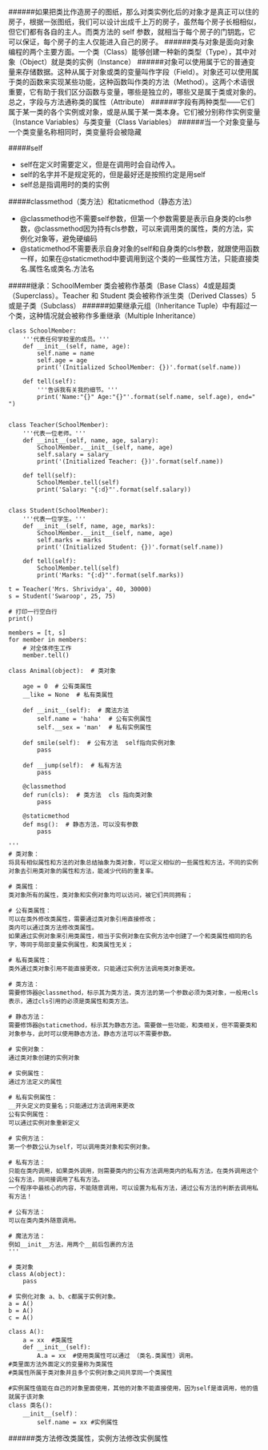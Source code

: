 ######如果把类比作造房子的图纸，那么对类实例化后的对象才是真正可以住的房子，根据一张图纸，我们可以设计出成千上万的房子，虽然每个房子长相相似，但它们都有各自的主人。而类方法的 self 参数，就相当于每个房子的门钥匙，它可以保证，每个房子的主人仅能进入自己的房子。
######类与对象是面向对象编程的两个主要方面。一个类（Class）能够创建一种新的类型（Type），其中对象（Object）就是类的实例（Instance）
######对象可以使用属于它的普通变量来存储数据。这种从属于对象或类的变量叫作字段（Field）。对象还可以使用属于类的函数来实现某些功能，这种函数叫作类的方法（Method）。这两个术语很重要，它有助于我们区分函数与变量，哪些是独立的，哪些又是属于类或对象的。总之，字段与方法通称类的属性（Attribute）
######字段有两种类型——它们属于某一类的各个实例或对象，或是从属于某一类本身。它们被分别称作实例变量（Instance Variables）与类变量（Class Variables）
######当一个对象变量与一个类变量名称相同时，类变量将会被隐藏

#####self
- self在定义时需要定义，但是在调用时会自动传入。
- self的名字并不是规定死的，但是最好还是按照约定是用self
- self总是指调用时的类的实例

#####classmethod（类方法）和taticmethod（静态方法）
- @classmethod也不需要self参数，但第一个参数需要是表示自身类的cls参数，@classmethod因为持有cls参数，可以来调用类的属性，类的方法，实例化对象等，避免硬编码
- @staticmethod不需要表示自身对象的self和自身类的cls参数，就跟使用函数一样，如果在@staticmethod中要调用到这个类的一些属性方法，只能直接类名.属性名或类名.方法名

#####继承：SchoolMember 类会被称作基类（Base Class）4或是超类（Superclass）。Teacher 和 Student 类会被称作派生类（Derived Classes）5或是子类（Subclass）
######如果继承元组（Inheritance Tuple）中有超过一个类，这种情况就会被称作多重继承（Multiple Inheritance）
```
class SchoolMember:
    '''代表任何学校里的成员。'''
    def __init__(self, name, age):
        self.name = name
        self.age = age
        print('(Initialized SchoolMember: {})'.format(self.name))

    def tell(self):
        '''告诉我有关我的细节。'''
        print('Name:"{}" Age:"{}"'.format(self.name, self.age), end=" ")


class Teacher(SchoolMember):
    '''代表一位老师。'''
    def __init__(self, name, age, salary):
        SchoolMember.__init__(self, name, age)
        self.salary = salary
        print('(Initialized Teacher: {})'.format(self.name))

    def tell(self):
        SchoolMember.tell(self)
        print('Salary: "{:d}"'.format(self.salary))


class Student(SchoolMember):
    '''代表一位学生。'''
    def __init__(self, name, age, marks):
        SchoolMember.__init__(self, name, age)
        self.marks = marks
        print('(Initialized Student: {})'.format(self.name))

    def tell(self):
        SchoolMember.tell(self)
        print('Marks: "{:d}"'.format(self.marks))

t = Teacher('Mrs. Shrividya', 40, 30000)
s = Student('Swaroop', 25, 75)

# 打印一行空白行
print()

members = [t, s]
for member in members:
    # 对全体师生工作
    member.tell()
```

```
class Animal(object):  # 类对象
 
    age = 0  # 公有类属性
    __like = None  # 私有类属性
 
    def __init__(self):  # 魔法方法
        self.name = 'haha'  # 公有实例属性
        self.__sex = 'man'  # 私有实例属性
 
    def smile(self):  # 公有方法  self指向实例对象
        pass
 
    def __jump(self):  # 私有方法
        pass
 
    @classmethod
    def run(cls):  # 类方法  cls 指向类对象
        pass
 
    @staticmethod
    def msg():  # 静态方法，可以没有参数
        pass
 
'''
# 类对象：
将具有相似属性和方法的对象总结抽象为类对象，可以定义相似的一些属性和方法，不同的实例对象去引用类对象的属性和方法，能减少代码的重复率。
 
# 类属性：
类对象所有的属性，类对象和实例对象均可以访问，被它们共同拥有；
 
# 公有类属性：
可以在类外修改类属性，需要通过类对象引用直接修改；
类内可以通过类方法修改类属性。
如果通过实例对象来引用类属性，相当于实例对象在实例方法中创建了一个和类属性相同的名字，等同于局部变量实例属性，和类属性无关；
 
# 私有类属性：
类外通过类对象引用不能直接更改，只能通过实例方法调用类对象更改。
 
# 类方法：
需要修饰器@classmethod，标示其为类方法，类方法的第一个参数必须为类对象，一般用cls表示，通过cls引用的必须是类属性和类方法。
 
# 静态方法：
需要修饰器@staticmethod，标示其为静态方法。需要做一些功能，和类相关，但不需要类和对象参与，此时可以使用静态方法，静态方法可以不需要参数。
 
# 实例对象：
通过类对象创建的实例对象
 
# 实例属性：
通过方法定义的属性
 
# 私有实例属性：
__开头定义的变量名；只能通过方法调用来更改
公有实例属性：
可以通过实例对象重新定义
 
# 实例方法：
第一个参数公认为self，可以调用类对象和实例对象。
 
# 私有方法：
只能在类内调用，如果类外调用，则需要类内的公有方法调用类内的私有方法，在类外调用这个公有方法，则间接调用了私有方法。
一个程序中最核心的内容，不能随意调用，可以设置为私有方法，通过公有方法的判断去调用私有方法！
 
# 公有方法：
可以在类内类外随意调用。
 
# 魔法方法：
例如__init__方法，用两个__前后包裹的方法
'''
```

```
# 类对象
class A(object):
    pass

# 实例化对象 a、b、c都属于实例对象。
a = A()
b = A()
c = A()
```
```
class A():
    a = xx  #类属性
    def __init__(self):
        A.a = xx  #使用类属性可以通过 （类名.类属性）调用。
#类里面方法外面定义的变量称为类属性
#类属性所属于类对象并且多个实例对象之间共享同一个类属性
```
```
#实例属性值能在自己的对象里面使用，其他的对象不能直接使用，因为self是谁调用，他的值就属于该对象
class 类名():
    __init__(self)：
        self.name = xx #实例属性
```
######类方法修改类属性，实例方法修改实例属性
